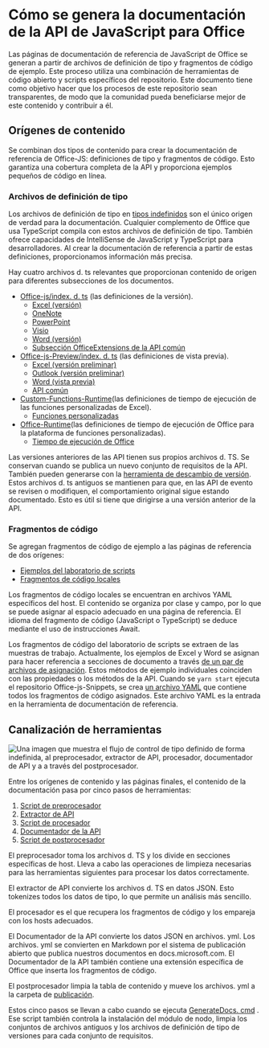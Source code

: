 # <a name="how-the-office-javascript-api-documentation-is-generated"></a>Cómo se genera la documentación de la API de JavaScript para Office

Las páginas de documentación de referencia de JavaScript de Office se generan a partir de archivos de definición de tipo y fragmentos de código de ejemplo. Este proceso utiliza una combinación de herramientas de código abierto y scripts específicos del repositorio. Este documento tiene como objetivo hacer que los procesos de este repositorio sean transparentes, de modo que la comunidad pueda beneficiarse mejor de este contenido y contribuir a él.

## <a name="content-sources"></a>Orígenes de contenido

Se combinan dos tipos de contenido para crear la documentación de referencia de Office-JS: definiciones de tipo y fragmentos de código. Esto garantiza una cobertura completa de la API y proporciona ejemplos pequeños de código en línea.

### <a name="type-definition-files"></a>Archivos de definición de tipo

Los archivos de definición de tipo en [tipos indefinidos](https://github.com/DefinitelyTyped/DefinitelyTyped) son el único origen de verdad para la documentación. Cualquier complemento de Office que usa TypeScript compila con estos archivos de definición de tipo. También ofrece capacidades de IntelliSense de JavaScript y TypeScript para desarrolladores. Al crear la documentación de referencia a partir de estas definiciones, proporcionamos información más precisa.

Hay cuatro archivos d. ts relevantes que proporcionan contenido de origen para diferentes subsecciones de los documentos.

- [Office-js/index. d. ts](https://raw.githubusercontent.com/DefinitelyTyped/DefinitelyTyped/master/types/office-js/index.d.ts) (las definiciones de la versión).
  - [Excel (versión)](https://docs.microsoft.com/javascript/api/excel_release)
  - [OneNote](https://docs.microsoft.com/javascript/api/onenote)
  - [PowerPoint](https://docs.microsoft.com/javascript/api/powerpoint)
  - [Visio](https://docs.microsoft.com/javascript/api/visio)
  - [Word (versión)](https://docs.microsoft.com/javascript/api/word_release)
  - [Subsección OfficeExtensions de la API común](https://docs.microsoft.com/javascript/api/office)
- [Office-js-Preview/index. d. ts](https://raw.githubusercontent.com/DefinitelyTyped/DefinitelyTyped/master/types/office-js-preview/index.d.ts) (las definiciones de vista previa).
  - [Excel (versión preliminar)](https://docs.microsoft.com/javascript/api/excel)
  - [Outlook (versión preliminar)](https://docs.microsoft.com/javascript/api/outlook)
  - [Word (vista previa)](https://docs.microsoft.com/javascript/api/word)
  - [API común](https://docs.microsoft.com/javascript/api/office)
- [Custom-Functions-Runtime](https://github.com/DefinitelyTyped/DefinitelyTyped/blob/master/types/custom-functions-runtime/index.d.ts)(las definiciones de tiempo de ejecución de las funciones personalizadas de Excel).
  - [Funciones personalizadas](https://docs.microsoft.com/javascript/api/custom-functions-runtime)
- [Office-Runtime](https://github.com/DefinitelyTyped/DefinitelyTyped/blob/master/types/office-runtime/index.d.ts)(las definiciones de tiempo de ejecución de Office para la plataforma de funciones personalizadas).
  - [Tiempo de ejecución de Office](https://docs.microsoft.com/javascript/api/office-runtime)

Las versiones anteriores de las API tienen sus propios archivos d. TS. Se conservan cuando se publica un nuevo conjunto de requisitos de la API. También pueden generarse con la [herramienta de descambio de versión](https://github.com/OfficeDev/office-js-docs-reference/blob/master/generate-docs/tools/VersionRemover.ts). Estos archivos d. ts antiguos se mantienen para que, en las API de evento se revisen o modifiquen, el comportamiento original sigue estando documentado. Esto es útil si tiene que dirigirse a una versión anterior de la API.

### <a name="code-snippets"></a>Fragmentos de código

Se agregan fragmentos de código de ejemplo a las páginas de referencia de dos orígenes:

- [Ejemplos del laboratorio de scripts](https://github.com/OfficeDev/office-js-snippets)
- [Fragmentos de código locales](https://github.com/OfficeDev/office-js-docs-reference/tree/master/docs/code-snippets)

Los fragmentos de código locales se encuentran en archivos YAML específicos del host. El contenido se organiza por clase y campo, por lo que se puede asignar al espacio adecuado en una página de referencia. El idioma del fragmento de código (JavaScript o TypeScript) se deduce mediante el uso de instrucciones Await.

Los fragmentos de código del laboratorio de scripts se extraen de las muestras de trabajo. Actualmente, los ejemplos de Excel y Word se asignan para hacer referencia a secciones de documento a través [de un par de archivos de asignación](https://github.com/OfficeDev/office-js-snippets/tree/master/snippet-extractor-metadata). Estos métodos de ejemplo individuales coinciden con las propiedades o los métodos de la API. Cuando se `yarn start` ejecuta el repositorio Office-js-Snippets, se crea [un archivo YAML](https://github.com/OfficeDev/office-js-snippets/blob/master/snippet-extractor-output/snippets.yaml) que contiene todos los fragmentos de código asignados. Este archivo YAML es la entrada en la herramienta de documentación de referencia.

## <a name="tooling-pipeline"></a>Canalización de herramientas

![Una imagen que muestra el flujo de control de tipo definido de forma indefinida, al preprocesador, extractor de API, procesador, documentador de API y a a través del postprocesador.](ToolingPipeline.png)

Entre los orígenes de contenido y las páginas finales, el contenido de la documentación pasa por cinco pasos de herramientas:

1. [Script de preprocesador](https://github.com/OfficeDev/office-js-docs-reference/blob/master/generate-docs/scripts/preprocessor.ts)
1. [Extractor de API](https://api-extractor.com/)
1. [Script de procesador](https://github.com/OfficeDev/office-js-docs-reference/blob/master/generate-docs/scripts/midprocessor.ts)
1. [Documentador de la API](https://github.com/microsoft/rushstack/blob/master/apps/api-documenter/README.md)
1. [Script de postprocesador](https://github.com/OfficeDev/office-js-docs-reference/blob/master/generate-docs/scripts/postprocessor.ts)

El preprocesador toma los archivos d. TS y los divide en secciones específicas de host. Lleva a cabo las operaciones de limpieza necesarias para las herramientas siguientes para procesar los datos correctamente.

El extractor de API convierte los archivos d. TS en datos JSON. Esto tokenizes todos los datos de tipo, lo que permite un análisis más sencillo.

El procesador es el que recupera los fragmentos de código y los empareja con los hosts adecuados.

El Documentador de la API convierte los datos JSON en archivos. yml. Los archivos. yml se convierten en Markdown por el sistema de publicación abierto que publica nuestros documentos en docs.microsoft.com. El Documentador de la API también contiene una extensión específica de Office que inserta los fragmentos de código.

El postprocesador limpia la tabla de contenido y mueve los archivos. yml a la carpeta de [publicación](https://github.com/OfficeDev/office-js-docs-reference/tree/master/docs/docs-ref-autogen).

Estos cinco pasos se llevan a cabo cuando se ejecuta [GenerateDocs. cmd](https://github.com/OfficeDev/office-js-docs-reference/blob/master/generate-docs/GenerateDocs.cmd) . Ese script también controla la instalación del módulo de nodo, limpia los conjuntos de archivos antiguos y los archivos de definición de tipo de versiones para cada conjunto de requisitos.
